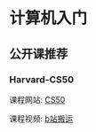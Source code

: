 # 计算机入门

## 公开课推荐

### Harvard-CS50

课程网站: [CS50](https://cs50.harvard.edu/x/2022/)

课程视频: [b站搬运](https://www.bilibili.com/video/BV1ER4y157uA/?spm_id_from=333.337.search-card.all.click&vd_source=d03b0f673ed993b8e86fd863bd92d95e)